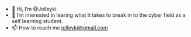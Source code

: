 - 👋 Hi, I’m @Jolleyki
- 👀 I’m interested in learing what it takes to break in to the cyber field as a self learning student. 
- 📫 How to reach me jolleyki@gmail.com

<!---
Jolleyki/Jolleyki is a ✨ special ✨ repository because its `README.md` (this file) appears on your GitHub profile.
You can click the Preview link to take a look at your changes.
--->
